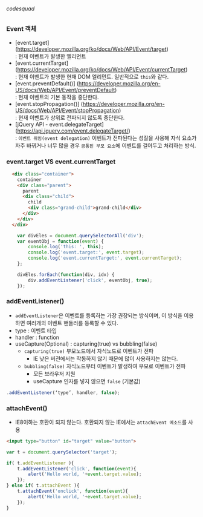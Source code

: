 ###### codesquad

### Event 객체
- [event.target] (https://developer.mozilla.org/ko/docs/Web/API/Event/target) <br>
: 현재 이벤트가 발생한 엘리먼트
- [event.currentTarget] (https://developer.mozilla.org/ko/docs/Web/API/Event/currentTarget) <br>
: 현재 이벤트가 발생한 현재 DOM 엘리먼트. 일반적으로 `this`와 같다.
- [event.preventDefault()] (https://developer.mozilla.org/en-US/docs/Web/API/Event/preventDefault) <br>
: 현재 이벤트의 기본 동작을 중단한다.
- [event.stopPropagation()] (https://developer.mozilla.org/en-US/docs/Web/API/Event/stopPropagation) <br>
: 현재 이벤트가 상위로 전파되지 않도록 중단한다.
- [jQuery API - event.delegateTarget] (https://api.jquery.com/event.delegateTarget/) <br>
: `이벤트 위임(event delegation)` 이벤트가 전파된다는 성질을 사용해 자식 요소가 자주 바뀌거나 너무 많을 경우 `공통된 부모 요소`에 이벤트를 걸어두고 처리하는 방식. 


### event.target VS event.currentTarget

```html
  <div class="container">
    container
    <div class="parent">
      parent
      <div class="child">
        child
        <div class="grand-child">grand-child</div>
      </div>
    </div>
  </div>
```

```javascript
    var divEles = document.querySelectorAll('div');
    var eventObj = function(event) {
        console.log('this: ', this);
        console.log('event.target:', event.target);
        console.log('event.currentTarget:', event.currentTarget);
    };

    divEles.forEach(function(div, idx) {
        div.addEventListener('click', eventObj, true);
    });

```

### addEventListener() 
- `addEventListener`은 이벤트를 등록하는 가장 권장되는 방식이며, 이 방식을 이용하면 여러개의 이벤트 핸들러를 등록할 수 있다.
- type : 이벤트 타입 
- handler : function
- useCapture(Optional) : capturing(true) vs bubbling(false)
    - `capturing(true)` 부모노드에서 자식노드로 이벤트가 전파 <br>
        - IE 낮은 버전에서는 작동하지 않기 때문에 많이 사용하지는 않는다.
    - `bubbling(false)` 자식노드부터 이벤트가 발생하여 부모로 이벤트가 전파 <br>
        - 모든 브라우저 지원
        - useCapture 인자를 넣지 않으면 `false` (기본값)


```javascript
.addEventListener(‘type’, handler, false);
```

### attachEvent()
- IE8이하는 호환이 되지 않는다. 호환되지 않는 IE에서는 `attachEvent 메소드`를 사용  

``` html
<input type="button" id="target" value="button">
```

``` javascript
var t = document.querySelector('target');

if( t.addEventListener ){
    t.addEventListener('click', function(event){
        alert('Hello world, '+event.target.value);
    }); 
} else if( t.attachEvent ){
    t.attachEvent('onclick', function(event){
        alert('Hello world, '+event.target.value);
    });
}
```